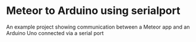 # Meteor to Arduino using serialport

An example project showing communication between a Meteor app and an Arduino Uno connected via a serial port

